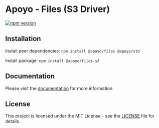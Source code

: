 # Apoyo - Files (S3 Driver)

[![npm version](https://badgen.net/npm/v/@apoyo/files-s3)](https://www.npmjs.com/package/@apoyo/files-s3)

## Installation

Install peer dependencies:
`npm install @apoyo/files @apoyo/std`

Install package:
`npm install @apoyo/files-s3`

## Documentation

Please visit the [documentation](https://nx-apoyo.netlify.app/guide/files/getting-started.html) for more information.

## License

This project is licensed under the MIT License - see the [LICENSE](LICENSE) file for details.
